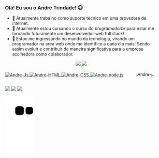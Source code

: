 ### Olá! Eu sou o André Trindade! 😉
                                         
- 🔭 Atualmente trabalho como suporte técnico em uma provedora de internet.
- 🌱 Atualmente estou cursando o curso do *programadorbr* para estar me tornando futuramente um desenvolvedor web full stack!
- 💼 Estou me ingressando no mundo da tecnologia, virando um programador na area web onde me identifico a cada dia mais! Sendo assim evoluir e contribuir de maneira significativa para a empresa acolhedora como colaborador.

<div align="center">
  <a href="https://github.com/AndreTrindad">
  <img height="180em" src="https://github-readme-stats.vercel.app/api?username=AndreTrindad&show_icons=true&theme=dracula&include_all_commits=true&count_private=true"/>
  <img height="180em" src="https://github-readme-stats.vercel.app/api/top-langs/?username=AndreTrindad&layout=compact&langs_count=7&theme=dracula"/>
</div>

<div style="display: inline_block"><br>
  <img align="center" alt="Andre-Js" height="30" width="40" src="https://cdn.jsdelivr.net/gh/devicons/devicon/icons/javascript/javascript-original.svg">
  <img align="center" alt="Andre-HTML" height="30" width="40" src="https://cdn.jsdelivr.net/gh/devicons/devicon/icons/html5/html5-original-wordmark.svg">
  <img align="center" alt="Andre-CSS" height="30" width="40" src="https://cdn.jsdelivr.net/gh/devicons/devicon/icons/css3/css3-original-wordmark.svg"">
  <img align="center" alt="Andre-node.js" height="30" width="40" src="https://cdn.jsdelivr.net/gh/devicons/devicon/icons/nodejs/nodejs-original.svg">
  <img align="right" alt="Andre-pic" height="150" style="border-radius:50px;" src="https://picrew.me/shareImg/org/202208/338224_3pKT2NMl.png"
</div>

##

<div>
  <a href="https://www.instagram.com/andre.trindad/"target="_blank"><img src="https://img.shields.io/badge/-Instagram-%23E4405F?style=for-the- badge&logo=instagram&logoColor=white" target="_blank"></a>
  <a href = "mailto:trindadeandre90@gmail.com"><img src="https://img.shields.io/badge/Gmail-D14836?style=for-the-badge&logo=gmail&logoColor=white"></a>
  <a href="https://www.linkedin.com/in/andr%C3%A9-trindade-90/" target="_blank"><img src="https://img.shields.io/badge/LinkedIn-0077B5?style=for-the-badge&logo=linkedin&logoColor=white"></a>
 
  ![ Animação de cobra ](https://github.com/rafaballerini/rafaballerini/blob/output/github-contribution-grid-snake.svg)
  
  </div>

